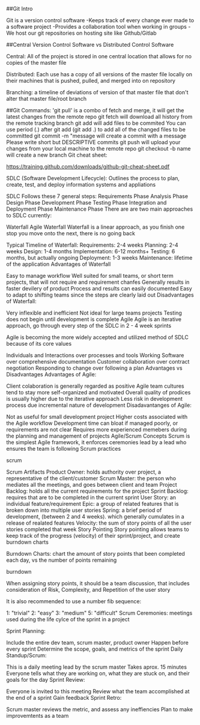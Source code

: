 ##Git Intro

Git is a version control software
-Keeps track of every change ever made to a software project
-Provides a collaboration tool when working in groups
-We host our git repositories on hosting site like Github/Gitlab

##Central Version Control Software vs Distributed Control Software

Central: All of the project is stored in one central location that allows for no copies of the master file

Distributed: Each use has a copy of all versions of the master file locally on their machines that is pushed, pulled, and merged into on repository

Branching:
a timeline of deviations of version of that master file that don't alter that master file/root branch

##Git Commands:
'git pull' is a combo of fetch and merge, it will get the latest changes from the remote repo
git fetch will download all history from the remote tracking branch
git add will add files to be commited
You can use period (.) after git add (git add .) to add all of the changed files to be committed
git commit -m "message will create a commit with a message
Please write short but DESCRIPTIVE commits
git push will upload your changes from your local machine to the remote repo
git checkout -b name will create a new branch
Git cheat sheet:

https://training.github.com/downloads/github-git-cheat-sheet.pdf

SDLC (Software Development Lifecycle):
Outlines the process to plan, create, test, and deploy information systems and appliations

SDLC Follows these 7 general steps:
Requirements Phase
Analysis Phase
Design Phase
Development Phase
Testing Phase
Integration and Deployment Phase
Maintenance Phase
There are are two main approaches to SDLC currently:

Waterfall
Agile
Waterfall
Waterfall is a linear approach, as you finish one stop you move onto the next, there is no going back

Typical Timeline of Waterfall:
Requirements: 2-4 weeks
Planning: 2-4 weeks
Design: 1-4 months
Implementation: 6-12 months+
Testing: 6 months, but actually ongoing
Deployment: 1-3 weeks
Maintenance: lifetime of the application
Advantages of Waterfall

Easy to manage workflow
Well suited for small teams, or short term projects, that will not require and requirement chanfes
Generally results in faster devilery of product
Process and results can easily documented
Easy to adapt to shifting teams since the steps are clearly laid out
Disadvantages of Waterfall:

Very inflexible and inefficient
Not ideal for large teams projects
Testing does not begin until development is complete
Agile
Agile is an iterative approach, go through every step of the SDLC in 2 - 4 week sprints

Agile is becoming the more widely accepted and utilized method of SDLC because of its core values

Individuals and Interactions over processes and tools
Working Software over comprehensive documentation
Customer collaboration over contract negotiation
Responding to change over following a plan
Advantages vs Disadvantages
Advantages of Agile:

Client colaboration is generally regarded as positive
Agile team cultures tend to stay more self-organized and motivated
Overall quality of prodices is usually higher due to the iterative approach
Less risk in development process due incremental nature of development
Disadavantanges of Agile:

Not as useful for small development project
Higher costs associated with the Agile workflow
Development time can bloat if managed poorly, or requirements are not clear
Requires more experienced memebers during the planning and management of projects
Agile/Scrum Concepts
Scrum is the simplest Agile framework, it enforces ceremonies lead by a lead who ensures the team is following Scrum practices

scrum

Scrum Artifacts
Product Owner: holds authority over project, a representative of the client/customer
Scrum Master: the person who mediates all the meetings, and goes between client and team
Project Backlog: holds all the current requirements for the project
Sprint Backlog: requires that are to be completed in the current sprint
User Story: an individual feature/requirement
Epic: a group of related features that is broken down into multiple user stories
Spring: a brief period of development, (between 2 and 4 weeks). which generally cumulates in a release of realated features
Velocity: the sum of story points of all the user stories completed that week
Story Pointing
Story pointing allows teams to keep track of the progress (velocity) of their sprint/project, and create burndown charts

Burndown Charts: chart the amount of story points that been completed each day, vs the number of points remaining

burndown

When assigning story points, it should be a team discussion, that includes consideration of Risk, Complexity, and Repetition of the user story

It is also recommended to use a number fib sequence:

1: "trivial"
2: "easy"
3: "medium"
5: "difficult"
Scrum Ceremonies:
meetings used during the life cylce of the sprint in a project

Sprint Planning:

Include the entire dev team, scrum master, product owner
Happen before every sprint
Determine the scope, goals, and metrics of the sprint
Daily Standup/Scrum:

This is a daily meeting lead by the scrum master
Takes aprox. 15 minutes
Everyone tells what they are working on, what they are stuck on, and their goals for the day
Sprint Review:

Everyone is invited to this meeting
Review what the team accomplished at the end of a sprint
Gain feedback
Sprint Retro:

Scrum master reviews the metric, and assess any ineffiencies
Plan to make improvemtents as a team

